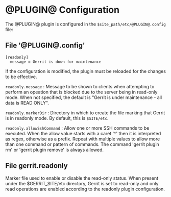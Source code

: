 @PLUGIN@ Configuration
======================

The @PLUGIN@ plugin is configured in the `$site_path/etc/@PLUGIN@.config` file:

File '@PLUGIN@.config'
----------------------

```
[readonly]
  message = Gerrit is down for maintenance
```

If the configuration is modified, the plugin must be reloaded for the changes to
be effective.


```readonly.message```
:   Message to be shown to clients when attempting to perform an opeation that
    is blocked due to the server being in read-only mode. When not specified,
    the default is "Gerrit is under maintenance - all data is READ ONLY".

```readonly.markerDir```
:   Directory in which to create the file marking that Gerrit is in readonly mode.
    By default, this is `$SITE/etc`.

```readonly.allowSshCommand```
:   Allow one or more SSH commands to be executed. When the allow value starts
    with a caret '^' then it is interpreted as regex, otherwise as a prefix.
    Repeat with multiple values to allow more than one command or pattern
    of commands.
    The command 'gerrit plugin rm' or 'gerrit plugin remove' is always allowed.


File gerrit.readonly
--------------------

Marker file used to enable or disable the read-only status. When present under
the $GERRIT_SITE/etc directory, Gerrit is set to read-only and only read
operations are enabled according to the readonly plugin configuration.
